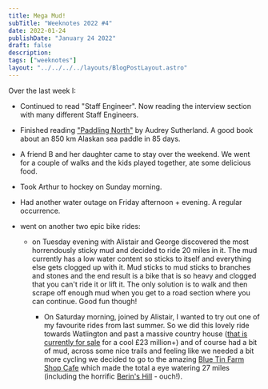 ```yaml
---
title: Mega Mud!
subTitle: "Weeknotes 2022 #4"
date: 2022-01-24
publishDate: "January 24 2022"
draft: false
description:
tags: ["weeknotes"]
layout: "../../../../layouts/BlogPostLayout.astro"
---
```


Over the last week I:

- Continued to read "Staff Engineer". Now reading the interview section with many different Staff Engineers.

- Finished reading ["Paddling North"](https://www.amazon.co.uk/gp/product/B00GCDYVKO/ref=dbs_a_def_rwt_bibl_vppi_i0) by Audrey Sutherland. A good book about an 850 km Alaskan sea paddle in 85 days.

- A friend B and her daughter came to stay over the weekend. We went for a couple of walks and the kids played together, ate some delicious food.

- Took Arthur to hockey on Sunday morning.
- Had another water outage on Friday afternoon + evening. A regular occurrence.

- went on another two epic bike rides:
	- on Tuesday evening with Alistair and George discovered the most horrendously sticky mud and decided to ride 20 miles in it. The mud currently has a low water content so sticks to itself and everything else gets clogged up with it. Mud sticks to mud sticks to branches and stones and the end result is a bike that is so heavy and clogged that you can't ride it or lift it. The only solution is to walk and then scrape off enough mud when you get to a road section where you can continue. Good fun though!

	  - On Saturday morning, joined by Alistair, I wanted to try out one of my favourite rides from last summer. So we did this lovely ride towards Watlington and past a massive country house ([that is currently for sale](https://search.savills.com/property-detail/gblhralar210016) for a cool £23 million+) and of course had a bit of mud, across some nice trails and feeling like we needed a bit more cycling we decided to go to the amazing [Blue Tin Farm Shop Cafe](https://www.bluetinproduce.co.uk/) which made the total a eye watering 27 miles (including the horrific [Berin's Hill](https://veloviewer.com/segment/3215733/Berins+Hill) - ouch!).

